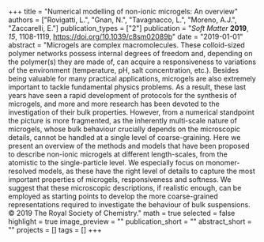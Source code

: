 +++
title = "Numerical modelling of non-ionic microgels: An overview"
authors = ["Rovigatti, L.", "Gnan, N.", "Tavagnacco, L.", "Moreno, A.J.", "Zaccarelli, E."]
publication_types = ["2"]
publication = "*Soft Matter* **2019**, *15*, 1108-1119, https://doi.org/10.1039/c8sm02089b"
date = "2019-01-01"
abstract = "Microgels are complex macromolecules. These colloid-sized polymer networks possess internal degrees of freedom and, depending on the polymer(s) they are made of, can acquire a responsiveness to variations of the environment (temperature, pH, salt concentration, etc.). Besides being valuable for many practical applications, microgels are also extremely important to tackle fundamental physics problems. As a result, these last years have seen a rapid development of protocols for the synthesis of microgels, and more and more research has been devoted to the investigation of their bulk properties. However, from a numerical standpoint the picture is more fragmented, as the inherently multi-scale nature of microgels, whose bulk behaviour crucially depends on the microscopic details, cannot be handled at a single level of coarse-graining. Here we present an overview of the methods and models that have been proposed to describe non-ionic microgels at different length-scales, from the atomistic to the single-particle level. We especially focus on monomer-resolved models, as these have the right level of details to capture the most important properties of microgels, responsiveness and softness. We suggest that these microscopic descriptions, if realistic enough, can be employed as starting points to develop the more coarse-grained representations required to investigate the behaviour of bulk suspensions. © 2019 The Royal Society of Chemistry."
math = true
selected = false
highlight = true
image_preview = ""
publication_short = ""
abstract_short = ""
projects = []
tags = []
+++
